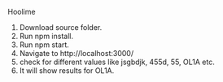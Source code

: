 Hoolime
1. Download source folder.
2. Run npm install. 
3. Run npm start. 
4. Navigate to http://localhost:3000/ 
5. check for different values like jsgbdjk, 455d, 55, OL1A etc.
6. It will show results for OL1A.